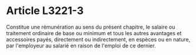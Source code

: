 # Article L3221-3

Constitue une rémunération au sens du présent chapitre, le salaire ou traitement ordinaire de base ou minimum et tous les autres avantages et accessoires payés, directement ou indirectement, en espèces ou en nature, par l'employeur au salarié en raison de l'emploi de ce dernier.